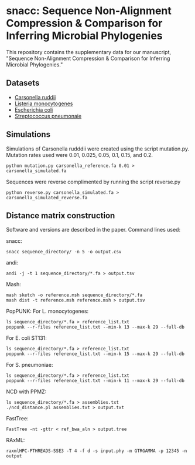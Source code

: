 # snacc: Sequence Non-Alignment Compression & Comparison for Inferring Microbial Phylogenies

This repository contains the supplementary data for our manuscript, "Sequence Non-Alignment Compression & Comparison for Inferring Microbial Phylogenies."

Datasets
-----------

* [Carsonella ruddii](http://www.ncbi.nlm.nih.gov/nuccore/CP019943)
* [Listeria monocytogenes](https://figshare.com/articles/_/5483461)
* [Escherichia coli](http://guanine.evolbio.mpg.de/andi/st131_extra.tgz)
* [Streptococcus pneumonaie](https://datadryad.org//resource/doi:10.5061/dryad.t55gq)

Simulations
------------

Simulations of Carsonella rudddii were created using the script mutation.py. Mutation rates used were 0.01, 0.025, 0.05, 0.1, 0.15, and 0.2. 

```
python mutation.py carsonella_reference.fa 0.01 > carsonella_simulated.fa
```

Sequences were reverse complimented by running the script reverse.py

```
python reverse.py carsonella_simulated.fa > carsonella_simulated_reverse.fa
```

Distance matrix construction
------------

Software and versions are described in the paper. Command lines used:

snacc:
```
snacc sequence_directory/ -n 5 -o output.csv
```

andi:
```
andi -j -t 1 sequence_directory/*.fa > output.tsv
```

Mash:
```
mash sketch -o reference.msh sequence_directory/*.fa
mash dist -t reference.msh reference.msh > output.tsv
```

PopPUNK:
For L. monocytogenes:
```
ls sequence_directory/*.fa > reference_list.txt
poppunk --r-files reference_list.txt --min-k 13 --max-k 29 --full-db
```

For E. coli ST131:
```
ls sequence_directory/*.fa > reference_list.txt
poppunk --r-files reference_list.txt --min-k 15 --max-k 29 --full-db
```

For S. pneumoniae:
```
ls sequence_directory/*.fa > reference_list.txt
poppunk --r-files reference_list.txt --min-k 11 --max-k 29 --full-db
```

NCD with PPMZ:
```
ls sequence_directory/*.fa > assemblies.txt
./ncd_distance.pl assemblies.txt > output.txt
```

FastTree:
```
FastTree -nt -gttr < ref_bwa_aln > output.tree
```

RAxML:
```
raxmlHPC-PTHREADS-SSE3 -T 4 -f d -s input.phy -m GTRGAMMA -p 12345 -n output
```




